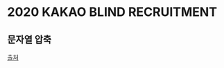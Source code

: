 # 2020 KAKAO BLIND RECRUITMENT
## 문자열 압축

[출처](https://programmers.co.kr/learn/courses/30/lessons/60057)